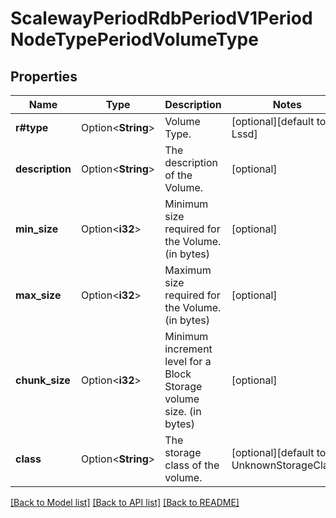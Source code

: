 # ScalewayPeriodRdbPeriodV1PeriodNodeTypePeriodVolumeType

## Properties

Name | Type | Description | Notes
------------ | ------------- | ------------- | -------------
**r#type** | Option<**String**> | Volume Type. | [optional][default to Lssd]
**description** | Option<**String**> | The description of the Volume. | [optional]
**min_size** | Option<**i32**> | Minimum size required for the Volume. (in bytes) | [optional]
**max_size** | Option<**i32**> | Maximum size required for the Volume. (in bytes) | [optional]
**chunk_size** | Option<**i32**> | Minimum increment level for a Block Storage volume size. (in bytes) | [optional]
**class** | Option<**String**> | The storage class of the volume. | [optional][default to UnknownStorageClass]

[[Back to Model list]](../README.md#documentation-for-models) [[Back to API list]](../README.md#documentation-for-api-endpoints) [[Back to README]](../README.md)


